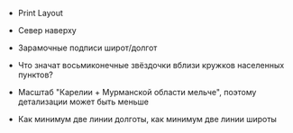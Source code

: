 + Print Layout

+ Север наверху

+ Зарамочные подписи широт/долгот

+ Что значат восьмиконечные звёздочки вблизи кружков населенных пунктов?

+ Масштаб "Карелии + Мурманской области мельче", поэтому детализации может быть меньше

+ Как минимум две линии долготы, как минимум две линии широты

